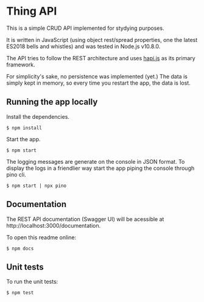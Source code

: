 # Thing API

This is a simple CRUD API implemented for stydying purposes.

It is written in JavaScript (using object rest/spread properties, one the latest ES2018 bells and whistles) and was tested in Node.js v10.8.0.

The API tries to follow the REST architecture and uses [hapi.js](https://hapijs.com/) as its primary framework.

For simplicity's sake, no persistence was implemented (yet.) The data is simply kept in memory, so every time you restart the app, the data is lost.

## Running the app locally

Install the dependencies.

```
$ npm install
```

Start the app.

```
$ npm start
```

The logging messages are generate on the console in JSON format. To display the logs in a friendlier way start the app piping the console through pino cli.

```
$ npm start | npx pino
```

## Documentation

The REST API documentation (Swagger UI) will be acessible at http://localhost:3000/documentation.

To open this readme online:

```
$ npm docs
```

## Unit tests

To run the unit tests:

```
$ npm test
```
